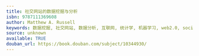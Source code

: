 ```yaml
---
title: 社交网站的数据挖掘与分析
isbn: 9787111369608
author: Matthew A. Russell
keywords: 数据挖掘, 社交网站, 数据分析, 互联网, 统计学, 机器学习, web2.0, social_media
source: unknown
available: TRUE
douban_url: https://book.douban.com/subject/10344930/
---
```

